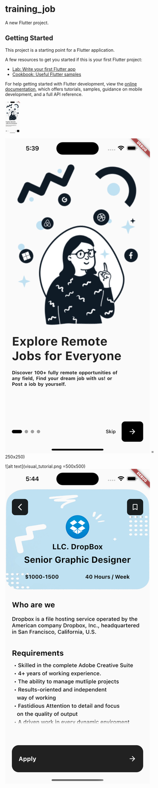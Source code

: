 # training_job

A new Flutter project.

## Getting Started

This project is a starting point for a Flutter application.

A few resources to get you started if this is your first Flutter project:

- [Lab: Write your first Flutter app](https://docs.flutter.dev/get-started/codelab)
- [Cookbook: Useful Flutter samples](https://docs.flutter.dev/cookbook)

For help getting started with Flutter development, view the
[online documentation](https://docs.flutter.dev/), which offers tutorials,
samples, guidance on mobile development, and a full API reference.

<img src="https://github.com/nicolas-alexandris/training_job/blob/main/visual_tutorial.png" width="48">

![image](https://github.com/nicolas-alexandris/training_job/blob/main/visual_tutorial.png) = 250x250)

![alt text](visual_tutorial.png =500x500)
![alt text](visual_job.png)
